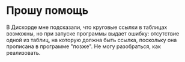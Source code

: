 # Прошу помощь

В Дискорде мне подсказали, что круговые ссылки в таблицах возможны, но при запуске программы выдает ошибку: отсутствие одной из таблиц, на которую должна быть ссылка, поскольку она прописана в программе "позже". Не могу разобраться, как реализовать.